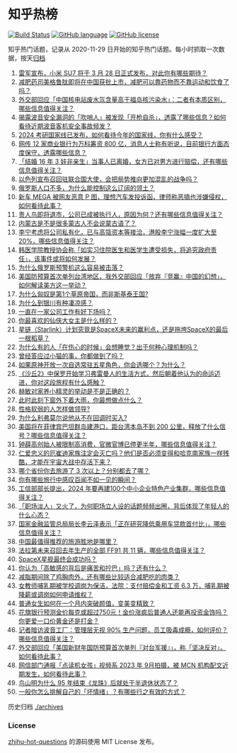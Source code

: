 # 知乎热榜
[![Build Status](https://github.com/ToWeLong/zhihu-hot-questions/workflows/CI/badge.svg)](https://github.com/ToWeLong/zhihu-hot-questions/actions)
[![GitHub language](https://img.shields.io/badge/language-golang-orange.svg)](https://golang.org/)
[![GitHub license](https://img.shields.io/github/license/ToWeLong/zhihu-hot-questions)](https://github.com/ToWeLong/zhihu-hot-questions/blob/main/LICENSE)

知乎热门话题，记录从 2020-11-29 日开始的知乎热门话题。每小时抓取一次数据，按天[归档](./archives)

<!-- BEGIN -->

1. [雷军宣布，小米 SU7 将于 3 月 28 日正式发布，对此你有哪些期待？](https://www.zhihu.com/question/648155699)
1. [减肥药司美格鲁肽即将在中国获批上市，减肥可以靠药物而不靠运动和饮食了吗？](https://www.zhihu.com/question/648015041)
1. [外交部回应「中国核电站废水氚含量高于福岛核污染水」：二者有本质区别，哪些信息值得关注？](https://www.zhihu.com/question/648214728)
1. [揭露波音安全漏洞的「吹哨人」被发现「开枪自杀」，透露了哪些信息？如何看待近期波音客机安全事故频发？](https://www.zhihu.com/question/648207812)
1. [2024 考研国家线已发布，如何看待今年的国家线，你有什么感受？](https://www.zhihu.com/question/648165580)
1. [网传 12 家商业银行为万科筹资 800 亿，消息人士称有听说，目前银行方面态度保守，透露哪些信息？](https://www.zhihu.com/question/648216001)
1. [「结婚 16 年 3 娃非亲生」当事人已离婚，女方已对男方进行赔偿，还有哪些信息值得关注？](https://www.zhihu.com/question/648200372)
1. [以色列宣布召回驻联合国大使，会把局势推向更加混乱的战争吗？](https://www.zhihu.com/question/647125133)
1. [俄罗斯人口不多，为什么能控制这么辽阔的领土？](https://www.zhihu.com/question/19715266)
1. [新车 MEGA 被网友恶意 P 图，理想汽车发投诉函，律师称恶搞也涉嫌侵权，如何看待此事？](https://www.zhihu.com/question/647426340)
1. [贵人鸟即将退市，公司已成被执行人，原因为何？还有哪些信息值得关注？](https://www.zhihu.com/question/648213652)
1. [内蒙古是不是很多蒙古人不会说蒙古语了？](https://www.zhihu.com/question/646358615)
1. [李宁考虑将公司私有化，已与高瓴资本等接洽，港股李宁涨幅一度扩大至 20%，哪些信息值得关注？](https://www.zhihu.com/question/648210550)
1. [韩医学院教授协会称「如实习住院医生和医学生遭受损失，将追究政府责任」，该事件或将如何发展？](https://www.zhihu.com/question/648173496)
1. [为什么俄罗斯预警机这么容易被击落？](https://www.zhihu.com/question/645851857)
1. [美国防预算首次单列台湾地区，我外交部回应「放弃『竞赢』中国的幻想」，如何解读美方这一举动？](https://www.zhihu.com/question/648218181)
1. [为什么匈奴是第1个草原帝国，而非斯基泰王国?](https://www.zhihu.com/question/633103619)
1. [为什么到银川有种凄凉感？](https://www.zhihu.com/question/644449158)
1. [一直在一家公司工作有好下场吗？](https://www.zhihu.com/question/647124178)
1. [你最喜欢的仙侠大女主是什么样的？](https://www.zhihu.com/question/647448664)
1. [星链（Starlink）计划究竟是SpaceX未来的赢利点，还是拖垮SpaceX的最后一根稻草？](https://www.zhihu.com/question/324986588)
1. [为什么有的人「在伤心的时候」会想睡觉？出于何种心理机制吗？](https://www.zhihu.com/question/647102944)
1. [曾经答应过小猫的事，你都做到了吗？](https://www.zhihu.com/question/646474958)
1. [如果原神开放一次自选常驻五星角色，你会选哪个？为什么？](https://www.zhihu.com/question/611997068)
1. [《沙丘2》中保罗开始学习弗雷曼人的生活方式，然后朝着他认为的命运迈进，你对这段旅程有什么感触？](https://www.zhihu.com/question/648101225)
1. [赫敏对家养小精灵的举动是不是正确的？](https://www.zhihu.com/question/572130129)
1. [此时此刻下窗外下着大雨，你最想做点什么？](https://www.zhihu.com/question/647948523)
1. [性格软弱的人怎样做领导?](https://www.zhihu.com/question/382790054)
1. [为什么利弗莫尔说他从不在回调时买入?](https://www.zhihu.com/question/636081307)
1. [美国将在菲律宾巴坦群岛建港口，距台湾本岛不到 200 公里，释放了什么信号？哪些信息值得关注？](https://www.zhihu.com/question/648159915)
1. [钟薛高创始人被限制高消费，官微官博已停更半年，哪些信息值得关注？](https://www.zhihu.com/question/648207236)
1. [仁爱忠义的厄崔迪家族注定会灭亡吗？他们是否必须变得和哈克南家族一样残酷，才能在宇宙大战中存活下来？](https://www.zhihu.com/question/648101429)
1. [哪个省份你去旅游了 3 次以上？分别都去了哪？](https://www.zhihu.com/question/648235342)
1. [你有哪些旅行中感叹百闻不如一见的瞬间？](https://www.zhihu.com/question/473162108)
1. [工信部部长提出，2024 年要再建100个中小企业特色产业集群，哪些信息值得关注？](https://www.zhihu.com/question/647583343)
1. [「职场淡人」又火了，为何职场立人设的话题频频出圈，背后体现了年轻人的什么心态？](https://www.zhihu.com/question/648034200)
1. [国家金融监管总局局长李云泽表示「正在研究降低乘用车贷款首付比」，哪些信息值得关注？](https://www.zhihu.com/question/648061708)
1. [中国最值得推荐的旅游胜地是哪里？](https://www.zhihu.com/question/647139537)
1. [法拉第未来召回去年生产的全部 FF91 共 11 辆，哪些信息值得关注？](https://www.zhihu.com/question/648170834)
1. [SpaceX星舰最终会成功吗？](https://www.zhihu.com/question/640017810)
1. [你认为「高敏感的背后是痛苦和拧巴」吗？还有什么？](https://www.zhihu.com/question/647962961)
1. [减脂期间除了鸡胸肉外，还有哪些比较适合减肥吃的肉类？](https://www.zhihu.com/question/645242876)
1. [女教师哺乳期被学校调岗为保洁，法院：支付赔偿金和工资 6.3 万，哺乳期被降薪或调岗如何申请维权？](https://www.zhihu.com/question/648152693)
1. [普通女生如何在一个月内突破颜值，变美变精致？](https://www.zhihu.com/question/647198754)
1. [花旗银行预测金价每克或超过750元！金价涨疯后普通人还能再投资金饰吗？你更爱一口价黄金还是打金？](https://www.zhihu.com/question/648213029)
1. [记者暗访波音工厂：管理层无视 90% 生产问题，员工吸毒成瘾，如何评价？哪些信息值得关注？](https://www.zhihu.com/question/648219902)
1. [外交部回应「美国新财年国防预算首次单列『对台军援』」，称「坚决反对」，如何看待此事？](https://www.zhihu.com/question/648231256)
1. [网信部门通报「点读机女孩」视频系 2023 年 9月拍摄，被 MCN 机构配文近期发生，如何看待此事？](https://www.zhihu.com/question/648215502)
1. [鸟山明为什么 95 年结束《龙珠》后就处于半退休状态了？](https://www.zhihu.com/question/647721597)
1. [一般你怎么排解自己的「坏情绪」？有哪些行之有效的方式？](https://www.zhihu.com/question/647965821)

<!-- END -->

历史归档 [./archives](./archives)


### License
[zhihu-hot-questions](https://github.com/towelong/zhihu-hot-questions) 的源码使用 MIT License 发布。